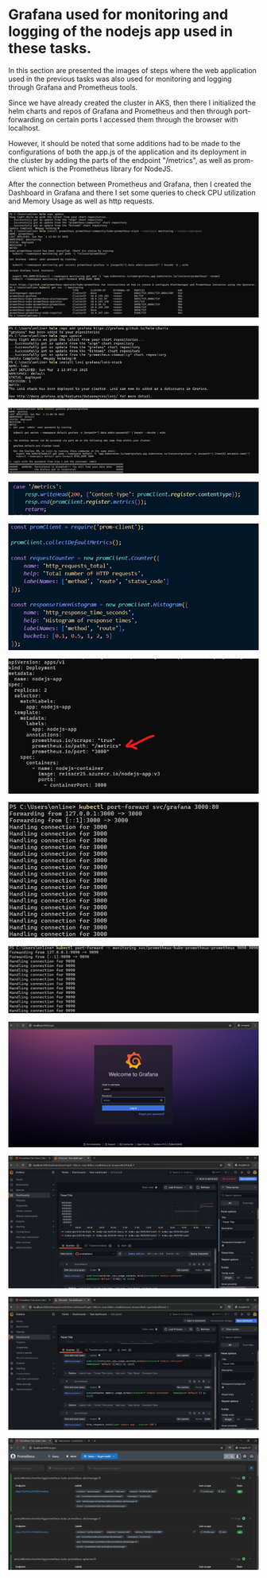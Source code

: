 # Grafana used for monitoring and logging of the nodejs app used in these tasks. 

In this section are presented the images of steps where the web application used in the previous tasks was also used for monitoring and logging through Grafana and Prometheus tools.

Since we have already created the cluster in AKS, then there I initialized the helm charts and repos of Grafana and Prometheus and then through port-forwarding on certain ports I accessed them through the browser with localhost.

However, it should be noted that some additions had to be made to the configurations of both the app.js of the application and its deployment in the cluster by adding the parts of the endpoint "/metrics", as well as prom-client which is the Prometheus library for NodeJS.

After the connection between Prometheus and Grafana, then I created the Dashboard in Grafana and there I set some queries to check CPU utilization and Memory Usage as well as http requests.

![Picture 1](/4_monitoring_logging_Grafana/img/Screenshot%202025-03-02%20130612.png)

![Picture 2](/4_monitoring_logging_Grafana/img/Screenshot%202025-03-02%20130908.png)

![Picture 4](/4_monitoring_logging_Grafana/img/Screenshot%202025-03-02%20131434.png)

![Picture 7](/4_monitoring_logging_Grafana/img/Screenshot%202025-03-02%20144834.png)

![Picture 8](/4_monitoring_logging_Grafana/img/Screenshot%202025-03-02%20144853.png)


![Picture 9](/4_monitoring_logging_Grafana/img/Screenshot%202025-03-02%20145027.png)

![Picture 11](/4_monitoring_logging_Grafana/img/Screenshot%202025-03-02%20202800.png)

![Picture 12](/4_monitoring_logging_Grafana/img/Screenshot%202025-03-02%20202815.png)

![Picture 3](/4_monitoring_logging_Grafana/img/Screenshot%202025-03-02%20131327.png)

![Picture 6](/4_monitoring_logging_Grafana/img/Screenshot%202025-03-02%20144516.png)

![Picture 10](/4_monitoring_logging_Grafana/img/Screenshot%202025-03-02%20145133.png)

![Picture 5](/4_monitoring_logging_Grafana/img/Screenshot%202025-03-02%20144148.png)

